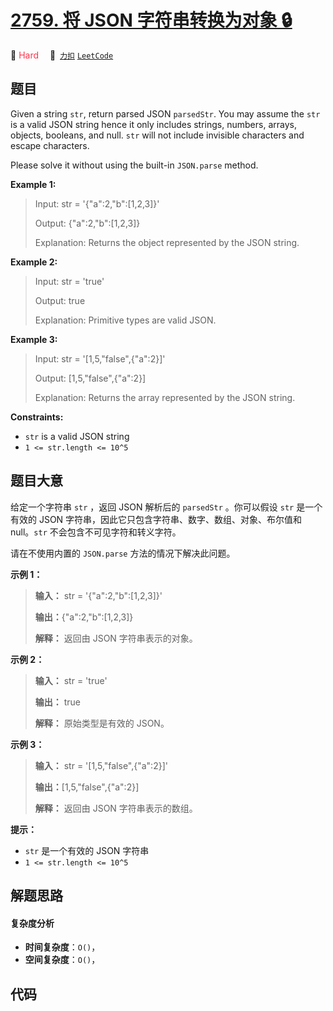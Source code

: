 # [2759. 将 JSON 字符串转换为对象 🔒](https://2xiao.github.io/leetcode-js/problem/2759.html)

🔴 <font color=#ff334b>Hard</font>&emsp; 🔗&ensp;[`力扣`](https://leetcode.cn/problems/convert-json-string-to-object) [`LeetCode`](https://leetcode.com/problems/convert-json-string-to-object)

## 题目

Given a string `str`, return parsed JSON `parsedStr`. You may assume the `str`
is a valid JSON string hence it only includes strings, numbers, arrays,
objects, booleans, and null. `str` will not include invisible characters and
escape characters.

Please solve it without using the built-in `JSON.parse` method.



**Example 1:**

> Input: str = '{"a":2,"b":[1,2,3]}'
> 
> Output: {"a":2,"b":[1,2,3]}
> 
> Explanation:  Returns the object represented by the JSON string.

**Example 2:**

> Input: str = 'true'
> 
> Output: true
> 
> Explanation: Primitive types are valid JSON.

**Example 3:**

> Input: str = '[1,5,"false",{"a":2}]'
> 
> Output: [1,5,"false",{"a":2}]
> 
> Explanation: Returns the array represented by the JSON string.



**Constraints:**

  * `str` is a valid JSON string
  * `1 <= str.length <= 10^5`


## 题目大意

给定一个字符串 `str` ，返回 JSON 解析后的 `parsedStr` 。你可以假设 `str` 是一个有效的 JSON
字符串，因此它只包含字符串、数字、数组、对象、布尔值和 null。`str` 不会包含不可见字符和转义字符。

请在不使用内置的 `JSON.parse` 方法的情况下解决此问题。



**示例 1：**

> 
> 
> 
> 
> 
> **输入：** str = '{"a":2,"b":[1,2,3]}'
> 
> **输出：**{"a":2,"b":[1,2,3]}
> 
> **解释：** 返回由 JSON 字符串表示的对象。

**示例 2：**

> 
> 
> 
> 
> 
> **输入：** str = 'true'
> 
> **输出：** true
> 
> **解释：** 原始类型是有效的 JSON。

**示例 3：**

> 
> 
> 
> 
> 
> **输入：** str = '[1,5,"false",{"a":2}]'
> 
> **输出：**[1,5,"false",{"a":2}]
> 
> **解释：** 返回由 JSON 字符串表示的数组。



**提示：**

  * `str` 是一个有效的 JSON 字符串
  * `1 <= str.length <= 10^5`


## 解题思路

#### 复杂度分析

- **时间复杂度**：`O()`，
- **空间复杂度**：`O()`，

## 代码

```javascript

```